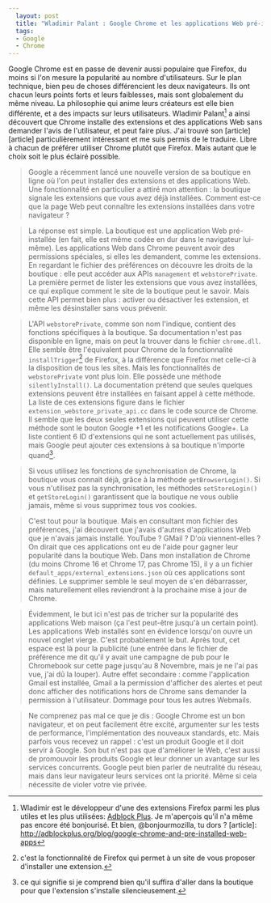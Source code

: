 ```yaml
---
  layout: post
  title: "Wladimir Palant : Google Chrome et les applications Web pré-installées"
  tags:
  - Google
  - Chrome
---
```


Google Chrome est en passe de devenir aussi populaire que Firefox, du moins si l'on mesure la popularité au nombre d'utilisateurs. Sur le plan technique, bien peu de choses différencient les deux navigateurs. Ils ont chacun leurs points forts et leurs faiblesses, mais sont globalement du même niveau. La philosophie qui anime leurs créateurs est elle bien différente, et a des impacts sur leurs utilisateurs. Wladimir Palant[^Wlad] a ainsi découvert que Chrome installe des extensions et des applications Web sans demander l'avis de l'utilisateur, et peut faire plus. J'ai trouvé son [article][article] particulièrement intéressant et me suis permis de le traduire. Libre à chacun de préférer utiliser Chrome plutôt que Firefox. Mais autant que le choix soit le plus éclairé possible.

[^Wlad]: Wladimir est le développeur d'une des extensions Firefox parmi les plus utiles et les plus utilisées: [Adblock Plus](http://adblockplus.org). Je m'aperçois qu'il n'a même pas encore été bonjourisé. Et bien, @bonjourmozilla, tu dors&nbsp;?
[article]: http://adblockplus.org/blog/google-chrome-and-pre-installed-web-apps

> Google a récemment lancé une nouvelle version de sa boutique en ligne où l'on peut installer des extensions et des applications Web. Une fonctionnalité en particulier a attiré mon attention&nbsp;: la boutique signale les extensions que vous avez déjà installées. Comment est-ce que la page Web peut connaître les extensions installées dans votre navigateur&nbsp;?

> La réponse est simple. La boutique est une application Web pré-installée (en fait, elle est même codée en dur dans le navigateur lui-même). Les applications Web dans Chrome peuvent avoir des permissions spéciales, si elles les demandent, comme les extensions. En regardant le fichier des préférences on découvre les droits de la boutique&nbsp;: elle peut accéder aux APIs `management` et `webstorePrivate`. La première permet de lister les extensions que vous avez installées, ce qui explique comment le site de la boutique peut le savoir. Mais cette API permet bien plus&nbsp;: activer ou désactiver les extension, et même les désinstaller sans vous prévenir.

> L'API `webstorePrivate`, comme son nom l'indique, contient des fonctions spécifiques à la boutique. Sa documentation n'est pas disponible en ligne, mais on  peut la trouver dans le fichier `chrome.dll`. Elle semble être l'équivalent pour Chrome de la fonctionnalité `installTrigger`[^install] de Firefox, à la différence que Firefox met celle-ci à la disposition de tous les sites. Mais les fonctionnalités de `webstorePrivate` vont plus loin. Elle possède une méthode `silentlyInstall()`. La documentation prétend que seules quelques extensions peuvent être installées en faisant appel à cette méthode. La liste de ces extensions figure dans le fichier `extension_webstore_private_api.cc` dans le code source de Chrome. Il semble que les deux seules extensions qui peuvent utiliser cette méthode sont le bouton Google +1 et les notifications Google+. La liste contient 6 ID d'extensions qui ne sont actuellement pas utilisés, mais Google peut ajouter ces extensions à sa boutique n'importe quand[^silent].

[^install]: c'est la fonctionnalité de Firefox qui permet à un site de vous proposer d'installer une extension.
[^silent]: ce qui signifie si je comprend bien qu'il suffira d'aller dans la boutique pour que l'extension s'installe silencieusement.

> Si vous utilisez les fonctions de synchronisation de Chrome, la boutique vous connait déjà, grâce à la méthode `getBrowserLogin()`. Si vous n'utilisez pas la synchronisation, les méthodes `setStoreLogin()` et `getStoreLogin()` garantissent que la boutique ne vous oublie jamais, même si vous supprimez tous vos cookies. 

> C'est tout pour la boutique. Mais en consultant mon fichier des préférences, j'ai découvert que j'avais d'autres d'applications Web que je n'avais jamais installé. YouTube&nbsp;? GMail&nbsp;? D'où viennent-elles&nbsp;? On dirait que ces applications ont eu de l'aide pour gagner leur popularité dans la boutique Web. Dans mon installation de Chrome (du moins Chrome&nbsp;16 et Chrome&nbsp;17, pas Chrome&nbsp;15), il y a un fichier `default_apps/external_extensions.json` où ces applications sont définies. Le supprimer semble le seul moyen de s'en débarrasser, mais naturellement elles reviendront à la prochaine mise à jour de Chrome.

> Évidemment, le but ici n'est pas de tricher sur la popularité des applications Web maison (ça l'est peut-être jusqu'à un certain point). Les applications Web installés sont en évidence lorsqu'on ouvre un nouvel onglet vierge. C'est probablement le but. Après tout, cet espace est là pour la publicité (une entrée dans le fichier de préférence me dit qu'il y avait une campagne de pub pour le Chromebook sur cette page jusqu'au 8&nbsp;Novembre, mais je ne l'ai pas vue, j'ai dû la louper). Autre effet secondaire&nbsp;: comme l'application Gmail est installée, Gmail a la permission d'afficher des alertes et peut donc afficher des notifications hors de Chrome sans demander la permission à l'utilisateur. Dommage pour tous les autres Webmails.

> Ne comprenez pas mal ce que je dis&nbsp;: Google Chrome est un bon navigateur, et on peut facilement être excité, argumenter sur les tests de performance, l'implémentation des nouveaux standards, etc. Mais parfois vous recevez un rappel&nbsp;: c'est un produit Google et il doit servir à Google. Son but n'est pas que d'améliorer le Web, c'est aussi de promouvoir les produits Google et leur donner un avantage sur les services concurrents. Google peut bien parler de neutralité du réseau, mais dans leur navigateur leurs services ont la priorité. Même si cela nécessite de violer votre vie privée.

